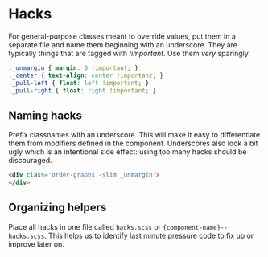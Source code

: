 # Hacks

For general-purpose classes meant to override values, put them in a separate file and name them beginning with an underscore. They are typically things that are tagged with *!important*. Use them *very* sparingly.

```css
._unmargin { margin: 0 !important; }
._center { text-align: center !important; }
._pull-left { float: left !important; }
._pull-right { float: right !important; }
```

## Naming hacks
Prefix classnames with an underscore. This will make it easy to differentiate them from modifiers defined in the component. Underscores also look a bit ugly which is an intentional side effect: using too many hacks should be discouraged.

  ```html
  <div class='order-graphs -slim _unmargin'>
  </div>
  ```

## Organizing helpers
Place all hacks in one file called `hacks.scss` or `{component-name}--hacks.scss`. This helps us to identify last minute pressure code to fix up or improve later on.
